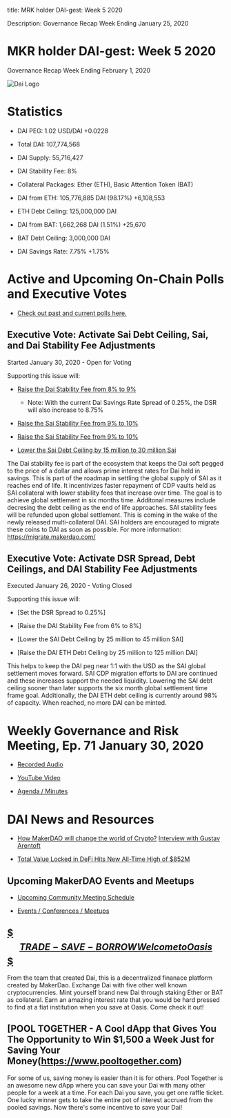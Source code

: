 title: MRK holder DAI-gest: Week 5 2020

Description:  Governance Recap Week Ending January 25, 2020

# MKR holder DAI-gest: Week 5 2020
Governance Recap Week Ending February 1, 2020

![Dai Logo](https://cdn-images-1.medium.com/max/800/1*6OgIwfhyTKd_MRRvQ1E0Vw.png)

# Statistics

* DAI PEG: 1.02 USD/DAI  +0.0228

* Total DAI:  107,774,568

* DAI Supply: 55,716,427

* DAI Stability Fee: 8%

* Collateral Packages: Ether (ETH), Basic Attention Token (BAT)

* DAI from ETH: 105,776,885 DAI (98.17%)  +6,108,553

* ETH Debt Ceiling: 125,000,000 DAI

* DAI from BAT: 1,662,268 DAI (1.51%) +25,670

* BAT Debt Ceiling: 3,000,000 DAI

* DAI Savings Rate: 7.75% +1.75%

# Active and Upcoming On-Chain Polls and Executive Votes

* [Check out past and current polls here.](https://vote.makerdao.com/polling)

## Executive Vote: Activate Sai Debt Ceiling, Sai, and Dai Stability Fee Adjustments
Started January 30, 2020 - Open for Voting

Supporting this issue will:

* [Raise the Dai Stability Fee from 8% to 9%](https://vote.makerdao.com/polling-proposal/qmwmenqrlzv7wclleq5u5qy1stfafx3ihmo9rtr2jqyteb)

     * Note: With the current Dai Savings Rate Spread of 0.25%, the DSR will also increase to 8.75%

* [Raise the Sai Stability Fee from 9% to 10%](https://vote.makerdao.com/polling-proposal/qmwmenqrlzv7wclleq5u5qy1stfafx3ihmo9rtr2jqyteb)

* [Raise the Sai Stability Fee from 9% to 10%](https://vote.makerdao.com/polling-proposal/qmnetpqqvu8wn2s86r6qt7f46s2spxaprkd9qeg6jhyzq1)

* [Lower the Sai Debt Ceiling by 15 million to 30 million Sai](https://vote.makerdao.com/polling-proposal/qmqdc58bqcfeekfn53kdcerf1xdqnkerxem86qtdrbqobh)

The Dai stability fee is part of the ecosystem that keeps the Dai soft pegged to the price of a dollar and allows prime interest rates for Dai held in savings.
This is part of the roadmap in settling the global supply of SAI as it reaches end of life. It incentivizes faster repayment of CDP vaults held as SAI collateral
with lower stability fees that increase over time. The goal is to achieve global settlement in six months time. Additonal measures include decresing the debt ceiling
as the end of life approaches. SAI stability fees will be refunded upon global settlement. This is coming in the wake of the newly released multi-collateral DAI. SAI holders are encouraged to migrate these coins to DAI as soon as possible. For more information: https://migrate.makerdao.com/

## Executive Vote: Activate DSR Spread, Debt Ceilings, and DAI Stability Fee Adjustments
Executed January 26, 2020 - Voting Closed

Supporting this issue will:

* [Set the DSR Spread to 0.25%]

* [Raise the DAI Stability Fee from 6% to 8%]

* [Lower the SAI Debt Ceiling by 25 million to 45 million SAI]

* [Raise the DAI ETH Debt Ceiling by 25 million to 125 million DAI]

This helps to keep the DAI peg near 1:1 with the USD as the SAI global settlement moves forward. SAI CDP migration efforts to DAI are continued and these increases support the needed liquidity. Lowering the SAI debt ceiling sooner than later supports the six month global settlement time frame goal. Additionally, the DAI ETH debt ceiling is currently around 98% of capacity. When reached, no more DAI can be minted.

# Weekly Governance and Risk Meeting, Ep. 71 January 30, 2020

* [Recorded Audio](https://soundcloud.com/makerdao/governance-and-risk-meeting-ep-71?in=makerdao/sets/governance-and-risk)

* [YouTube Video](https://www.youtube.com/playlist?list=PLLzkWCj8ywWNq5-90-Id6VPSsrk4OWVan)

* [Agenda / Minutes](https://forum.makerdao.com/t/agenda-discussion-scientific-governance-and-risk-thursday-january-30-9am-pst-5-00-pm-utc/1197)

# DAI News and Resources

* [How MakerDAO will change the world of Crypto?](https://cryptoticker.io/en/how-makerdao-could-change-the-crypto-space-an-interview-with-gustav-arentoft/)
  [Interview with Gustav Arentoft](https://youtu.be/cUNVWqbow7E)

* [Total Value Locked in DeFi Hits New All-Time High of $852M](https://beincrypto.com/total-value-locked-in-defi-hits-new-all-time-high-of-852m/)

## Upcoming MakerDAO Events and Meetups

* [Upcoming Community Meeting Schedule](https://medium.com/r/?url=https%3A%2F%2Fcalendar.google.com%2Fcalendar%2Fembed%3Fsrc%3Dmakerdao.com_3efhm2ghipksegl009ktniomdk%2540group.calendar.google.com%26ctz%3DAmerica%252FLos_Angeles)

* [Events / Conferences / Meetups](https://makerdao.com/en/events)

## [$$$ TRADE - SAVE - BORROW  Welcome to Oasis $$$](https://oasis.app/?lang=en) 

From the team that created Dai, this is a decentralized finanace platform
created by MakerDao.  Exchange Dai with five other well known cryptocurrencies.
Mint yourself brand new Dai through staking Ether or BAT as collateral.  Earn
an amazing interest rate that you would be hard pressed to find at a fiat
institution when you save at Oasis.  Come check it out!

## [POOL TOGETHER - A Cool dApp that Gives You The Opportunity to Win $1,500 a Week Just for Saving Your Money(https://www.pooltogether.com)

For some of us, saving money is easier than it is for others. Pool Together is an awesome
new dApp where you can save your Dai with many other people for a week at a time.  For
each Dai you save, you get one raffle ticket.  One lucky winner gets to take the
entire pot of interest accrued from the pooled savings. Now there's some incentive
to save your Dai!
